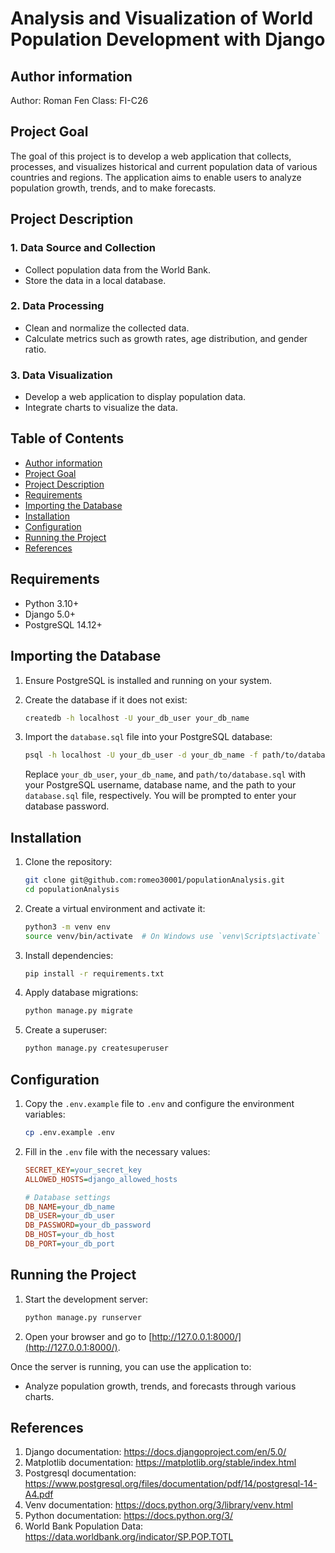 # Analysis and Visualization of World Population Development with Django

## Author information
Author: Roman Fen
Class: FI-C26

## Project Goal
The goal of this project is to develop a web application that collects, processes, and visualizes historical and current population data of various countries and regions. The application aims to enable users to analyze population growth, trends, and to make forecasts.

## Project Description
### 1. Data Source and Collection
- Collect population data from the World Bank.
- Store the data in a local database.

### 2. Data Processing
- Clean and normalize the collected data.
- Calculate metrics such as growth rates, age distribution, and gender ratio.

### 3. Data Visualization
- Develop a web application to display population data.
- Integrate charts to visualize the data.

## Table of Contents
- [Author information](#author-information)
- [Project Goal](#project-goal)
- [Project Description](#project-description)
- [Requirements](#requirements)
- [Importing the Database](#importing-the-database)
- [Installation](#installation)
- [Configuration](#configuration)
- [Running the Project](#running-the-project)
- [References](#references)


## Requirements
- Python 3.10+
- Django 5.0+
- PostgreSQL 14.12+

## Importing the Database
1. Ensure PostgreSQL is installed and running on your system.

2. Create the database if it does not exist:
    ```sh
    createdb -h localhost -U your_db_user your_db_name
    ```

3. Import the `database.sql` file into your PostgreSQL database:
    ```sh
    psql -h localhost -U your_db_user -d your_db_name -f path/to/database.sql
    ```
    Replace `your_db_user`, `your_db_name`, and `path/to/database.sql` with your PostgreSQL username, database name, and the path to your `database.sql` file, respectively. You will be prompted to enter your database password.

## Installation

1. Clone the repository:
    ```sh
    git clone git@github.com:romeo30001/populationAnalysis.git 
    cd populationAnalysis
    ```

2. Create a virtual environment and activate it:
    ```sh
    python3 -m venv env
    source venv/bin/activate  # On Windows use `venv\Scripts\activate`
    ```

3. Install dependencies:
    ```sh
    pip install -r requirements.txt
    ```

4. Apply database migrations:
    ```sh
    python manage.py migrate
    ```

5. Create a superuser:
    ```sh
    python manage.py createsuperuser
    ```


## Configuration
1. Copy the `.env.example` file to `.env` and configure the environment variables:
    ```sh
    cp .env.example .env
    ```

2. Fill in the `.env` file with the necessary values:
    ```ini
    SECRET_KEY=your_secret_key
    ALLOWED_HOSTS=django_allowed_hosts

    # Database settings
    DB_NAME=your_db_name
    DB_USER=your_db_user
    DB_PASSWORD=your_db_password
    DB_HOST=your_db_host
    DB_PORT=your_db_port
    ```

## Running the Project
1. Start the development server:
    ```sh
    python manage.py runserver
    ```

2. Open your browser and go to [http://127.0.0.1:8000/](http://127.0.0.1:8000/).


Once the server is running, you can use the application to:
- Analyze population growth, trends, and forecasts through various charts.

## References
1. Django documentation: https://docs.djangoproject.com/en/5.0/
2. Matplotlib documentation: https://matplotlib.org/stable/index.html
3. Postgresql documentation: https://www.postgresql.org/files/documentation/pdf/14/postgresql-14-A4.pdf
4. Venv documentation: https://docs.python.org/3/library/venv.html
5. Python documentation: https://docs.python.org/3/
6. World Bank Population Data: https://data.worldbank.org/indicator/SP.POP.TOTL